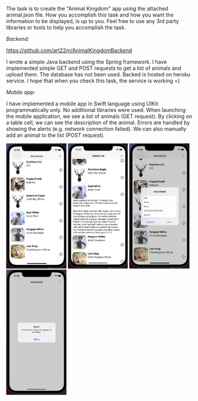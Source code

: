 The task is to create the "Animal Kingdom" app using the attached animal.json file. How you accomplish this task and how you want the information to be displayed, is up to you. Feel free to use any 3rd party libraries or tools to help you accomplish the task.

*Backend:*

https://github.com/art22m/AnimalKingdomBackend

I wrote a simple Java backend using the Spring framework. I have implemented simple GET and POST requests to get a list of animals and upload them. The database has not been used. Backed is hosted on heroku service. I hope that when you check this task, the service is working =)

*Mobile app*:

I have implemented a mobile app in Swift language using UIKit programmatically only. No additional libraries were used. When launching the mobile application, we see a list of animals (GET request). By clicking on a table cell, we can see the description of the animal. Errors are handled by showing the alerts (e.g. network connection failed). We can also manually add an animal to the list (POST request).

<img src="photo1.png" style="zoom: 33%;" />
<img src="photo2.png" style="zoom: 33%;" />
<img src="photo3.png" style="zoom: 33%;" />
<img src="photo4.png" style="zoom: 33%;" />